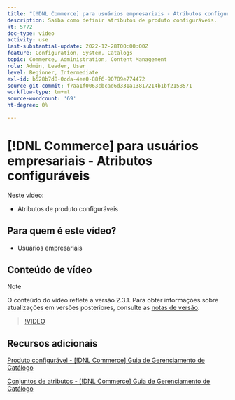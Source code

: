 ```yaml
---
title: "[!DNL Commerce] para usuários empresariais - Atributos configuráveis"
description: Saiba como definir atributos de produto configuráveis.
kt: 5772
doc-type: video
activity: use
last-substantial-update: 2022-12-28T00:00:00Z
feature: Configuration, System, Catalogs
topic: Commerce, Administration, Content Management
role: Admin, Leader, User
level: Beginner, Intermediate
exl-id: b528b7d8-0cda-4ee0-88f6-90789e774472
source-git-commit: f7aa1f0063cbcad6d331a13817214b1bf2158571
workflow-type: tm+mt
source-wordcount: '69'
ht-degree: 0%

---
```


# [!DNL Commerce] para usuários empresariais - Atributos configuráveis

Neste vídeo:

- Atributos de produto configuráveis

## Para quem é este vídeo?

- Usuários empresariais

## Conteúdo de vídeo

>[!NOTE]
>
>O conteúdo do vídeo reflete a versão 2.3.1. Para obter informações sobre atualizações em versões posteriores, consulte as [notas de versão](https://experienceleague.adobe.com/docs/commerce-operations/release/notes/overview.html).

>[!VIDEO](https://video.tv.adobe.com/v/35957?quality=12&learn=on)

## Recursos adicionais

[Produto configurável - [!DNL Commerce] Guia de Gerenciamento de Catálogo](https://experienceleague.adobe.com/docs/commerce-admin/catalog/products/types/product-create-configurable.html)

[Conjuntos de atributos - [!DNL Commerce] Guia de Gerenciamento de Catálogo](https://experienceleague.adobe.com/docs/commerce-admin/catalog/product-attributes/create/attribute-sets.html)
